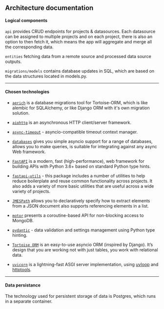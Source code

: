 ## Architecture documentation


#### Logical components

`api` provides CRUD endpoints for projects & datasources. Each datasource can be assigned to multiple projects and on each project, there is also an option to then fetch it, which means the app will aggregate and merge all the corresponding data.

`entities` fetching data from a remote source and processed data source outputs.

`migrations/models` contains database updates in SQL, which are based on the data structures located in models.py.

---

#### Chosen technologies

- [`aerich`](https://pypi.org/project/aerich/) is a database migrations tool for Tortoise-ORM, which is like alembic for SQLAlchemy, or like Django ORM with it's own migration solution.

- [`aiohttp`](https://pypi.org/project/aiohttp/) is an asynchronous HTTP client/server framework.

- [`async-timeout`](https://pypi.org/project/async-timeout/) - asyncio-compatible timeout context manager.

- [`databases`](https://pypi.org/project/databases/) gives you simple asyncio support for a range of databases, allows you to make queries, is suitable for integrating against any async Web framework.

- [`FastAPI`](https://pypi.org/project/fastapi/) is a modern, fast (high-performance), web framework for building APIs with Python 3.6+ based on standard Python type hints.
 
- [`fastapi-utils`](https://pypi.org/project/fastapi-utils/) - this package includes a number of utilities to help reduce boilerplate and reuse common functionality across projects. It also adds a variety of more basic utilities that are useful across a wide variety of projects.

- [`JMESPath`](https://pypi.org/project/jmespath/) allows you to declaratively specify how to extract elements from a JSON document also supports referencing elements in a list.
 
- [`motor`](https://pypi.org/project/motor/) presents a coroutine-based API for non-blocking access to MongoDB.

- [`pydantic`](https://pypi.org/project/pydantic/) - data validation and settings management using Python type hinting.

- [`Tortoise ORM`](https://pypi.org/project/tortoise-orm/) is an easy-to-use asyncio ORM (inspired by Django). It’s design that you are working not with just tables, you work with relational data.
 
- [`uvicorn`](https://pypi.org/project/uvicorn/) is a lightning-fast ASGI server implementation, using [uvloop](https://github.com/MagicStack/uvloop) and [httptools](https://github.com/MagicStack/httptools).

---

#### Data persistance

The technology used for persistent storage of data is Postgres, which runs in a separate container.